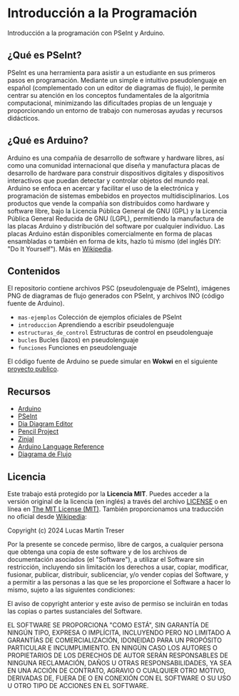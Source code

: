 # Introducción a la Programación

Introducción a la programación con PSeInt y Arduino.

## ¿Qué es PSeInt?

PSeInt es una herramienta para asistir a un estudiante en sus primeros pasos en programación. Mediante un simple e intuitivo pseudolenguaje en español (complementado con un editor de diagramas de flujo), le permite centrar su atención en los conceptos fundamentales de la algoritmia computacional, minimizando las dificultades propias de un lenguaje y proporcionando un entorno de trabajo con numerosas ayudas y recursos didácticos.

## ¿Qué es Arduino?

Arduino es una compañía de desarrollo de software y hardware libres, así como una comunidad internacional que diseña y manufactura placas de desarrollo de hardware para construir dispositivos digitales y dispositivos interactivos que puedan detectar y controlar objetos del mundo real. Arduino se enfoca en acercar y facilitar el uso de la electrónica y programación de sistemas embebidos en proyectos multidisciplinarios. Los productos que vende la compañía son distribuidos como hardware y software libre, bajo la Licencia Pública General de GNU (GPL) y la Licencia Pública General Reducida de GNU (LGPL), permitiendo la manufactura de las placas Arduino y distribución del software por cualquier individuo. Las placas Arduino están disponibles comercialmente en forma de placas ensambladas o también en forma de kits, hazlo tú mismo (del inglés DIY: "Do It Yourself"). Más en [Wikipedia](https://es.wikipedia.org/wiki/Arduino).

## Contenidos

El repositorio contiene archivos PSC (pseudolenguaje de PSeInt), imágenes PNG de diagramas de flujo generados con PSeInt, y archivos INO (código fuente de Arduino).

- `mas-ejemplos` Colección de ejemplos oficiales de PSeInt
- `introduccion` Aprendiendo a escribir pseudolenguaje
- `estructuras_de_control` Estructuras de control en pseudolenguaje
- `bucles` Bucles (lazos) en pseudolenguaje
- `funciones` Funciones en pseudolenguaje

El código fuente de Arduino se puede simular en **Wokwi** en el siguiente [proyecto publico](https://wokwi.com/projects/392336206061582337).

## Recursos

- [Arduino](https://www.arduino.cc/)
- [PSeInt](https://pseint.sourceforge.net/)
- [Dia Diagram Editor](http://dia-installer.de/)
- [Pencil Project](https://pencil.evolus.vn/)
- [ZinjaI](https://zinjai.sourceforge.net/)
- [Arduino Language Reference](https://www.arduino.cc/reference/en/)
- [Diagrama de Flujo](https://es.wikipedia.org/wiki/Diagrama_de_flujo)

## Licencia

Este trabajo está protegido por la **Licencia MIT**. Puedes acceder a la versión original de la licencia (en inglés) a través del archivo [LICENSE](./LICENSE) o en línea en [The MIT License (MIT)](https://mit-license.org/). También proporcionamos una traducción no oficial desde [Wikipedia](https://es.m.wikipedia.org/wiki/Licencia_MIT#La_licencia):

Copyright (c) 2024 Lucas Martín Treser

Por la presente se concede permiso, libre de cargos, a cualquier persona que obtenga una copia de este software y de los archivos de documentación asociados (el "Software"), a utilizar el Software sin restricción, incluyendo sin limitación los derechos a usar, copiar, modificar, fusionar, publicar, distribuir, sublicenciar, y/o vender copias del Software, y a permitir a las personas a las que se les proporcione el Software a hacer lo mismo, sujeto a las siguientes condiciones:

El aviso de copyright anterior y este aviso de permiso se incluirán en todas las copias o partes sustanciales del Software.

EL SOFTWARE SE PROPORCIONA "COMO ESTÁ", SIN GARANTÍA DE NINGÚN TIPO, EXPRESA O IMPLÍCITA, INCLUYENDO PERO NO LIMITADO A GARANTÍAS DE COMERCIALIZACIÓN, IDONEIDAD PARA UN PROPÓSITO PARTICULAR E INCUMPLIMIENTO. EN NINGÚN CASO LOS AUTORES O PROPIETARIOS DE LOS DERECHOS DE AUTOR SERÁN RESPONSABLES DE NINGUNA RECLAMACIÓN, DAÑOS U OTRAS RESPONSABILIDADES, YA SEA EN UNA ACCIÓN DE CONTRATO, AGRAVIO O CUALQUIER OTRO MOTIVO, DERIVADAS DE, FUERA DE O EN CONEXIÓN CON EL SOFTWARE O SU USO U OTRO TIPO DE ACCIONES EN EL SOFTWARE.
